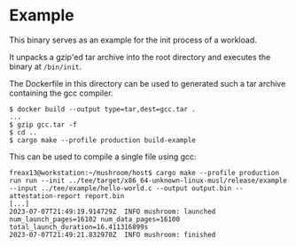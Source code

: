 # Example

This binary serves as an example for the init process of a workload.

It unpacks a gzip'ed tar archive into the root directory and executes the binary at `/bin/init`. 

The Dockerfile in this directory can be used to generated such a tar archive containing the gcc compiler.
```shell
$ docker build --output type=tar,dest=gcc.tar .
...
$ gzip gcc.tar -f
$ cd ..
$ cargo make --profile production build-example
```

This can be used to compile a single file using gcc:
```shell
freax13@workstation:~/mushroom/host$ cargo make --profile production run run --init ../tee/target/x86_64-unknown-linux-musl/release/example --input ../tee/example/hello-world.c --output output.bin --attestation-report report.bin
[...]
2023-07-07T21:49:19.914729Z  INFO mushroom: launched num_launch_pages=16102 num_data_pages=16100 total_launch_duration=16.411316899s
2023-07-07T21:49:21.832970Z  INFO mushroom: finished
```
